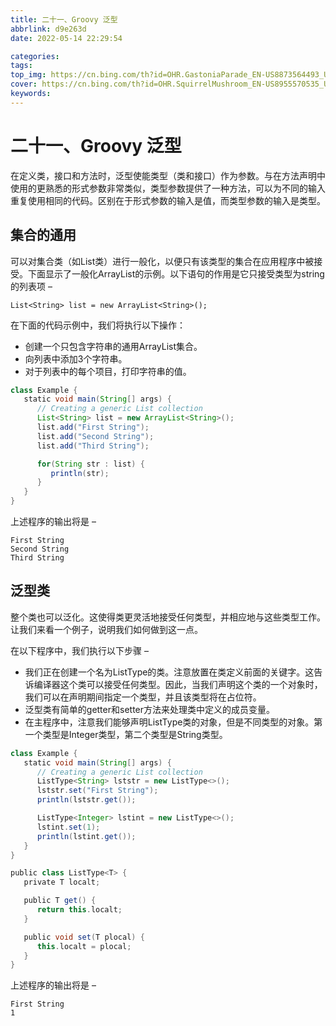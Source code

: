 ```yaml
---
title: 二十一、Groovy 泛型
abbrlink: d9e263d
date: 2022-05-14 22:29:54

categories:
tags:
top_img: https://cn.bing.com/th?id=OHR.GastoniaParade_EN-US8873564493_UHD.jpg
cover: https://cn.bing.com/th?id=OHR.SquirrelMushroom_EN-US8955570535_UHD.jpg
keywords:  
---
```

# 二十一、Groovy 泛型

在定义类，接口和方法时，泛型使能类型（类和接口）作为参数。与在方法声明中使用的更熟悉的形式参数非常类似，类型参数提供了一种方法，可以为不同的输入重复使用相同的代码。区别在于形式参数的输入是值，而类型参数的输入是类型。

## 集合的通用

可以对集合类（如List类）进行一般化，以便只有该类型的集合在应用程序中被接受。下面显示了一般化ArrayList的示例。以下语句的作用是它只接受类型为string的列表项 –

```
List<String> list = new ArrayList<String>();
```

在下面的代码示例中，我们将执行以下操作：

- 创建一个只包含字符串的通用ArrayList集合。
- 向列表中添加3个字符串。
- 对于列表中的每个项目，打印字符串的值。

```groovy
class Example {
   static void main(String[] args) {
      // Creating a generic List collection
      List<String> list = new ArrayList<String>();
      list.add("First String");
      list.add("Second String");
      list.add("Third String");

      for(String str : list) {
         println(str);
      }
   } 
}
```

上述程序的输出将是 –

```
First String 
Second String 
Third String
```

## 泛型类

整个类也可以泛化。这使得类更灵活地接受任何类型，并相应地与这些类型工作。让我们来看一个例子，说明我们如何做到这一点。

在以下程序中，我们执行以下步骤 –

- 我们正在创建一个名为ListType的类。注意放置在类定义前面的关键字。这告诉编译器这个类可以接受任何类型。因此，当我们声明这个类的一个对象时，我们可以在声明期间指定一个类型，并且该类型将在占位符。
- 泛型类有简单的getter和setter方法来处理类中定义的成员变量。
- 在主程序中，注意我们能够声明ListType类的对象，但是不同类型的对象。第一个类型是Integer类型，第二个类型是String类型。

```groovy
class Example {
   static void main(String[] args) {
      // Creating a generic List collection 
      ListType<String> lststr = new ListType<>();
      lststr.set("First String");
      println(lststr.get()); 

      ListType<Integer> lstint = new ListType<>();
      lstint.set(1);
      println(lstint.get());
   }
} 

public class ListType<T> {
   private T localt;

   public T get() {
      return this.localt;
   }

   public void set(T plocal) {
      this.localt = plocal;
   } 
}
```

上述程序的输出将是 –

```
First String 
1
```